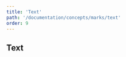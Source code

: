 ```yaml
---
title: 'Text'
path: '/documentation/concepts/marks/text'
order: 9
---
```


## Text

<text-tester></text-tester>